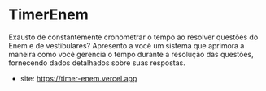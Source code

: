 # TimerEnem
Exausto de constantemente cronometrar o tempo ao resolver questões do Enem e de vestibulares? Apresento a você um sistema que aprimora a maneira como você gerencia o tempo durante a resolução das questões, fornecendo dados detalhados sobre suas respostas.
- site: https://timer-enem.vercel.app
